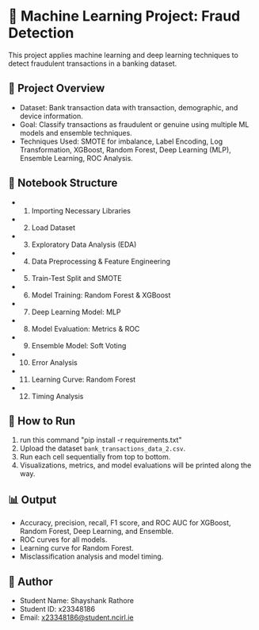 # 🧾 Machine Learning Project: Fraud Detection

This project applies machine learning and deep learning techniques to detect fraudulent transactions in a banking dataset.

## 📁 Project Overview
- Dataset: Bank transaction data with transaction, demographic, and device information.
- Goal: Classify transactions as fraudulent or genuine using multiple ML models and ensemble techniques.
- Techniques Used: SMOTE for imbalance, Label Encoding, Log Transformation, XGBoost, Random Forest, Deep Learning (MLP), Ensemble Learning, ROC Analysis.

## 📌 Notebook Structure
- 1. Importing Necessary Libraries
- 2. Load Dataset
- 3. Exploratory Data Analysis (EDA)
- 4. Data Preprocessing & Feature Engineering
- 5. Train-Test Split and SMOTE
- 6. Model Training: Random Forest & XGBoost
- 7. Deep Learning Model: MLP
- 8. Model Evaluation: Metrics & ROC
- 9. Ensemble Model: Soft Voting
- 10. Error Analysis
- 11. Learning Curve: Random Forest
- 12. Timing Analysis
## 🚀 How to Run
1. run this command "pip install -r requirements.txt"
2. Upload the dataset `bank_transactions_data_2.csv`.
3. Run each cell sequentially from top to bottom.
4. Visualizations, metrics, and model evaluations will be printed along the way.

## 📊 Output
- Accuracy, precision, recall, F1 score, and ROC AUC for XGBoost, Random Forest, Deep Learning, and Ensemble.
- ROC curves for all models.
- Learning curve for Random Forest.
- Misclassification analysis and model timing.

## 📌 Author
- Student Name: Shayshank Rathore
- Student ID: x23348186
- Email: x23348186@student.ncirl.ie
